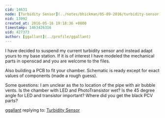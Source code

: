 ```yaml
---
cid: 14631
node: [Turbidity Sensor](../notes/bhickman/05-09-2016/turbidity-sensor)
nid: 13092
created_at: 2016-05-16 19:18:36 +0000
timestamp: 1463426316
uid: 427373
author: [ggallant](../profile/ggallant)
---
```


I have decided to suspend my current turbidity sensor and instead adapt yours to my base station. If it is of interest I have modeled the mechanical parts in openscad and you are welcome to the files.

Also building a PCB to fit your chamber. Schematic is ready except for exact values of components (made a rough guess).

Some questions:
  I am unclear as the to location of the pipe with air bubble vents.
  Is the chamber with LED and PhotoTransistor wet?
  Is the 45 degree angle for LED and transistor important?
  Where did you get the black PCV parts?

[ggallant](../profile/ggallant) replying to: [Turbidity Sensor](../notes/bhickman/05-09-2016/turbidity-sensor)

